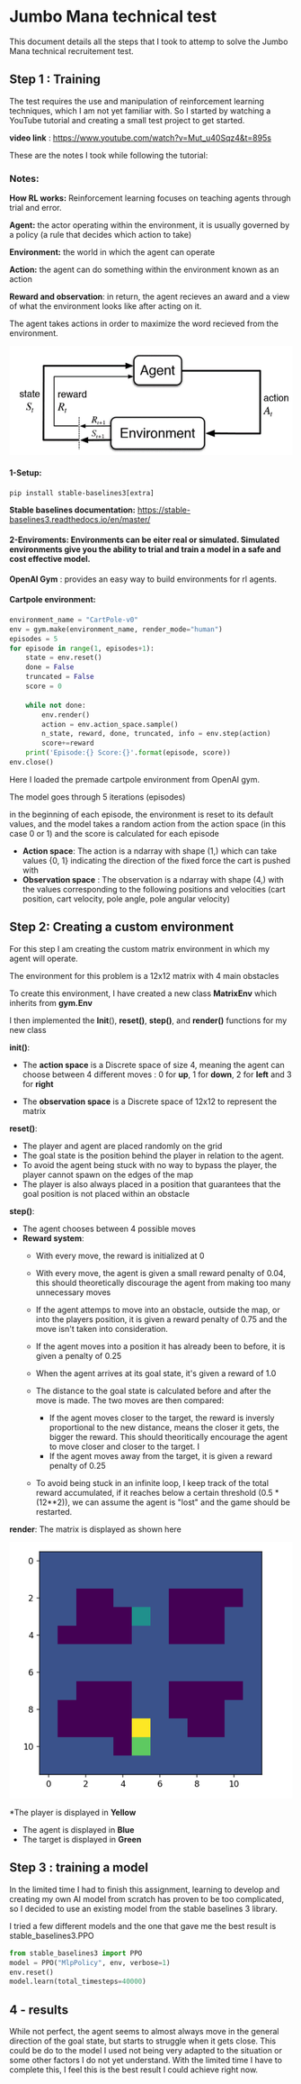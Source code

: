 # Jumbo Mana technical test

This document details all the steps that I took to attemp to solve the Jumbo Mana technical recruitement test.

## Step 1 : Training
The test requires the use and manipulation of reinforcement learning techniques, which I am not yet familiar with. So I started by watching a YouTube tutorial and creating a small test project to get started.

**video link** : https://www.youtube.com/watch?v=Mut_u40Sqz4&t=895s

These are the notes I took while following the tutorial:
### Notes: 

**How RL works:** Reinforcement learning focuses on teaching agents through trial and error.

**Agent:** the actor operating within the environment, it is usually governed by a policy (a rule that decides which action to take)

**Environment:** the world in which the agent can operate

**Action:** the agent can do something within the environment known as an action

**Reward and observation**: in return, the agent recieves an award and a view of what the environment looks like after acting on it.

The agent takes actions in order to maximize the word recieved from the environment.

![Alt text](be7152_c68c151c0c6d4911907458740125e09d~mv2.png)

#### 1-Setup:
```
pip install stable-baselines3[extra]
```
**Stable baselines documentation:** https://stable-baselines3.readthedocs.io/en/master/

#### 2-Enviroments: Environments can be eiter real or simulated. Simulated environments give you the ability to trial and train a model in a safe and cost effective model.

**OpenAI Gym** : provides an easy way to build environments for rl agents.

#### Cartpole environment: 

```python
environment_name = "CartPole-v0"
env = gym.make(environment_name, render_mode="human")
episodes = 5
for episode in range(1, episodes+1):
    state = env.reset()
    done = False
    truncated = False
    score = 0 
    
    while not done:
        env.render()
        action = env.action_space.sample()
        n_state, reward, done, truncated, info = env.step(action)
        score+=reward
    print('Episode:{} Score:{}'.format(episode, score))
env.close()
```

Here I loaded the premade cartpole environment from OpenAI gym.

The model goes through 5 iterations (episodes)

in the beginning of each episode, the environment is reset to its default values, and the model takes a random action from the action space (in this case 0 or 1) and the score is calculated for each episode

* **Action space**: The action is a ndarray with shape (1,) which can take values {0, 1} indicating the direction of the fixed force the cart is pushed with
* **Observation space** : The observation is a ndarray with shape (4,) with the values corresponding to the following positions and velocities (cart position, cart velocity, pole angle, pole angular velocity)



## Step 2: Creating a custom environment
For this step I am creating the custom matrix environment in which my agent will operate.

The environment for this problem is a 12x12 matrix with 4 main obstacles

To create this environment, I have created a new class **MatrixEnv** which inherits from **gym.Env**

I then implemented the __Init__(), **reset()**, **step()**, and **render()** functions for my new class

**__init__()**:
 * The **action space** is a Discrete space of size 4, meaning the agent can choose between 4 different moves : 0 for **up**, 1 for **down**, 2 for **left** and 3 for **right**

 * The **observation space** is a Discrete space of 12x12 to represent the matrix

**reset()**:
*   The player and agent are placed randomly on the grid
*   The goal state is the position behind the player in relation to the agent.
*   To avoid the agent being stuck with no way to bypass the player, the player cannot spawn on the edges of the map
*   The player is also always placed in a position that guarantees that the goal position is not placed within an obstacle

**step()**:
* The agent chooses between 4 possible moves
*  **Reward system**:
   *  With every move, the reward is initialized at 0
   *  With every move, the agent is given a small reward penalty of 0.04, this should theoretically discourage the agent from making too many unnecessary moves
   *  If the agent attemps to move into an obstacle, outside the map, or into the players position, it is given a reward penalty of 0.75 and the move isn't taken into consideration.
   *  If the agent moves into a position it has already been to before, it is given a penalty of 0.25
   *  When the agent arrives at its goal state, it's given a reward of 1.0
   *  The distance to the goal state is calculated before and after the move is made. The two moves are then compared:
      *  If the agent moves closer to the target, the reward is inversly proportional to the new distance, means the closer it gets, the bigger the reward. This should theoritically encourage the agent to move closer and closer to the target.
      I  
      * If the agent moves away from the target, it is given a reward penalty of 0.25   
    
    *   To avoid being stuck in an infinite loop, I keep track of the total reward accumulated, if it reaches below a certain threshold (0.5 * (12**2)), we can assume the agent is "lost" and the game should be restarted.

**render**: 
The matrix is displayed as shown here

![Alt text](Screenshot%202023-10-30%20162943.png)

*The player is displayed in **Yellow**
* The agent is displayed in **Blue**
* The target is displayed in **Green**

## Step 3 : training a model
In the limited time I had to finish this assignment, learning to develop and creating my own AI model from scratch has proven to be too complicated, so I decided to use an existing model from the stable baselines 3 library.

I tried a few different models and the one that gave me the best result is stable_baselines3.PPO

```python
from stable_baselines3 import PPO
model = PPO("MlpPolicy", env, verbose=1)  
env.reset()
model.learn(total_timesteps=40000)
```
## 4 - results
While not perfect, the agent seems to almost always move in the general direction of the goal state, but starts to struggle when it gets close. This could be do to the model I used not being very adapted to the situation or some other factors I do not yet understand.
With the limited time I have to complete this, I feel this is the best result I could achieve right now.
